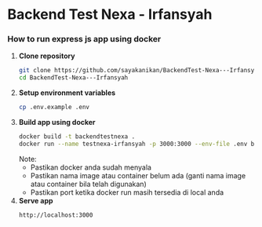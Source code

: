 # Backend Test Nexa - Irfansyah

### How to run express js app using docker
1. **Clone repository**
   ```bash
   git clone https://github.com/sayakanikan/BackendTest-Nexa---Irfansyah.git
   cd BackendTest-Nexa---Irfansyah
   ```
2. **Setup environment variables**
   ```bash
   cp .env.example .env
   ```
3. **Build app using docker**
   ```bash
   docker build -t backendtestnexa .
   docker run --name testnexa-irfansyah -p 3000:3000 --env-file .env backendtestnexa
   ```
   Note:
   - Pastikan docker anda sudah menyala
   - Pastikan nama image atau container belum ada (ganti nama image atau container bila telah digunakan)
   - Pastikan port ketika docker run masih tersedia di local anda
4. **Serve app**
   ```bash
   http://localhost:3000
   ```

